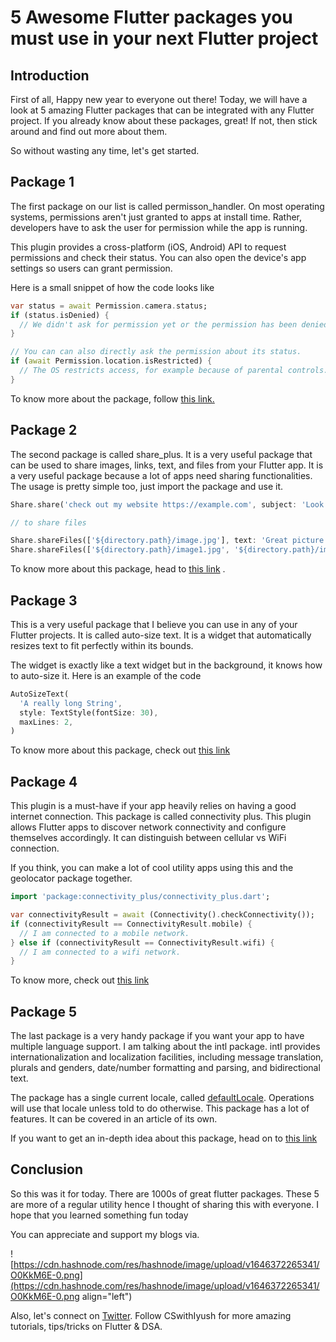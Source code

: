 # 5 Awesome Flutter packages you must use in your next Flutter project

## Introduction

First of all, Happy new year to everyone out there! Today, we will have a look at 5 amazing Flutter packages that can be integrated with any Flutter project. If you already know about these packages, great! If not, then stick around and find out more about them.

So without wasting any time, let's get started.

## Package 1

The first package on our list is called permisson\_handler. On most operating systems, permissions aren't just granted to apps at install time. Rather, developers have to ask the user for permission while the app is running.

This plugin provides a cross-platform (iOS, Android) API to request permissions and check their status. You can also open the device's app settings so users can grant permission.

Here is a small snippet of how the code looks like

```dart
var status = await Permission.camera.status;
if (status.isDenied) {
  // We didn't ask for permission yet or the permission has been denied before but not permanently.
}

// You can can also directly ask the permission about its status.
if (await Permission.location.isRestricted) {
  // The OS restricts access, for example because of parental controls.
}
```

To know more about the package, follow [this link.](https://pub.dev/packages/permission_handler)

## Package 2

The second package is called share\_plus. It is a very useful package that can be used to share images, links, text, and files from your Flutter app. It is a very useful package because a lot of apps need sharing functionalities. The usage is pretty simple too, just import the package and use it.

```dart
Share.share('check out my website https://example.com', subject: 'Look what I made!');

// to share files

Share.shareFiles(['${directory.path}/image.jpg'], text: 'Great picture');
Share.shareFiles(['${directory.path}/image1.jpg', '${directory.path}/image2.jpg']);
```

To know more about this package, head to [this link](https://pub.dev/packages/share_plus) .

## Package 3

This is a very useful package that I believe you can use in any of your Flutter projects. It is called auto-size text. It is a widget that automatically resizes text to fit perfectly within its bounds.

The widget is exactly like a text widget but in the background, it knows how to auto-size it. Here is an example of the code

```dart
AutoSizeText(
  'A really long String',
  style: TextStyle(fontSize: 30),
  maxLines: 2,
)
```

To know more about this package, check out [this link](https://pub.dev/packages/auto_size_text)

## Package 4

This plugin is a must-have if your app heavily relies on having a good internet connection. This package is called connectivity plus. This plugin allows Flutter apps to discover network connectivity and configure themselves accordingly. It can distinguish between cellular vs WiFi connection.

If you think, you can make a lot of cool utility apps using this and the geolocator package together.

```dart
import 'package:connectivity_plus/connectivity_plus.dart';

var connectivityResult = await (Connectivity().checkConnectivity());
if (connectivityResult == ConnectivityResult.mobile) {
  // I am connected to a mobile network.
} else if (connectivityResult == ConnectivityResult.wifi) {
  // I am connected to a wifi network.
}
```

To know more, check out [this link](https://pub.dev/packages/connectivity_plus)

## Package 5

The last package is a very handy package if you want your app to have multiple language support. I am talking about the intl package. intl provides internationalization and localization facilities, including message translation, plurals and genders, date/number formatting and parsing, and bidirectional text.

The package has a single current locale, called [defaultLocale](https://pub.dev/documentation/intl/latest/intl/Intl/defaultLocale.html). Operations will use that locale unless told to do otherwise. This package has a lot of features. It can be covered in an article of its own.

If you want to get an in-depth idea about this package, head on to [this link](https://pub.dev/packages/intl)

## Conclusion

So this was it for today. There are 1000s of great flutter packages. These 5 are more of a regular utility hence I thought of sharing this with everyone. I hope that you learned something fun today

You can appreciate and support my blogs via.

![https://cdn.hashnode.com/res/hashnode/image/upload/v1646372265341/O0KkM6E-0.png](https://cdn.hashnode.com/res/hashnode/image/upload/v1646372265341/O0KkM6E-0.png align="left")

Also, let's connect on [Twitter](https://twitter.com/Iyush004). Follow CSwithIyush for more amazing tutorials, tips/tricks on Flutter & DSA.